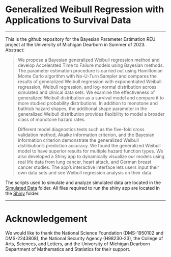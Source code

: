 # Generalized Weibull Regression with Applications to Survival Data
 ---
 
This is the github repository for the Bayesian Parameter Estimation REU project at the University of Michigan Dearborn in Summer of 2023. Abstract:

> We propose a Bayesian generalized Weibull regression method and develop Accelerated Time to Failure models using Bayesian methods. The parameter estimation procedure is carried out using Hamiltonian Monte Carlo algorithm with No-U-Turn Sampler and compares the results of generalized Weibull regression with exponentiated Weibull regression, Weibull regression, and log-normal distribution across simulated and clinical data sets. We examine the effectiveness of generalized Weibull distribution as a survival model and compare it to more studied probability distributions. In addition to monotone and bathtub hazard shapes, the additional shape parameter in the generalized Weibull distribution provides flexibility to model a broader class of monotone hazard rates. 
>
> Different model diagnostics tests such as the five-fold cross validation method, Akaike information criterion, and the Bayesian information criterion demonstrate the generalized Weibull distribution’s prediction accuracy. We found the generalized Weibull model to have superior results for multiple hazard function types. We also developed a Shiny app to dynamically visualize our models using real life data from lung cancer, heart attack, and German breast cancer studies. The app’s interactive interface lets users input their own data sets and see Weibull regression analysis on their data. 

<p markdown = "1">
The scripts used to simulate and analyze simulated data are located in the <a href ="https://github.com/iviviano/Generalized-Weibull-Regression-with-Applications-to-Survival-Data/tree/main/Simulated-Data">Simulated Data</a> folder. All files required to run the shiny app are located in the <a href = "https://github.com/iviviano/Generalized-Weibull-Regression-with-Applications-to-Survival-Data/tree/main/Shiny">Shiny</a> folder.
</p>

---
# Acknowledgement

We would like to thank the National Science Foundation (DMS-1950102 and DMS-2243808), the National Security Agency (H98230-23), the College of Arts, Sciences, and Letters, and the University of Michigan Dearborn Department of Mathematics and Statistics for their support.
